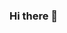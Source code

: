 ### Hi there 👋

<!--
**BEGASDuMAL/BEGASDuMAL** is a ✨ _special_ ✨ repository because its `README.md` (this file) appears on your GitHub profile.

Here are some ideas to get you started:

- 🔭 I’m currently working on  na escola
- 🌱 I’m currently learning  matematica
- 👯 I’m looking to collaborate on  meus estudos 
- 🤔 I’m looking for help with  as provas
- 📫 How to reach me: pelo insta @coosta.bh
- 😄 Pronouns: ele/dele
- ⚡ Fun fact: tenho dois metros
-->


